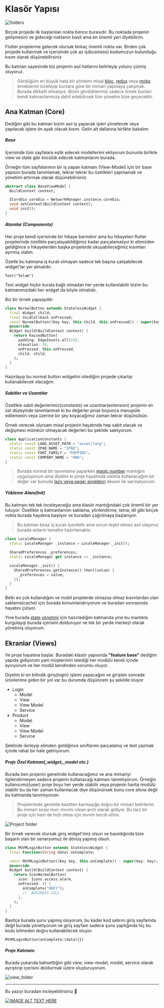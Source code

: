 # Klasör Yapısı

![folders](../../image/drawio/folders.png)

Birçok projede ilk başlanılan nokta bence burasıdır. Bu noktada projenin gelişmesini ve gideceği noktanın basit ama en önemli yeri diyebilirim.

Flutter projelerine gelecek olursak birkaç önemli nokta var. Birden çok projede kullanmak ve içerisinde çok az iş(business) kodumuzun bulunduğu kısım olarak düşünebilirsiniz

Bu katman sayesinde biz projenin asıl hatlarını belirleyip yolunu çizmiş oluyoruz.

> Gördüğüm en büyük hata bir yöntemi misal [bloc](https://pub.dev/packages/bloc), [redux](https://pub.dev/packages/redux) veya [mobx](https://pub.dev/packages/mobx) örneklerini inceleyip bunlara göre bir mimari yapmaya çalışmak. Burada dikkatli olmalıyız. Bizim gördüklerimiz sadece örnek bunları kendi katmanlarımıza dahil edebilirsek tüm yönetim bize geçecektir.

## Ana Katman (Core)

Dediğim gibi bu katman bizim asıl iş yapacak işleri yönetecek veya yapılacak işlere ön ayak olacak kısım. Gelin alt dallarına birlikte bakalım:

##### Base

İçerisinde tüm sayfalara eşlik edecek modellerimi ekliyorum bununla birlikte view ve state gibi öncülük edecek katmanlarım burada.

Örneğin tüm sayfalarımın bir iş yapan katmanı (View-Model) için bir base yapısını burada tanımlamak, tekrar tekrar bu özelikleri yapmamak ve yönetimi artırmak olarak düşünebilirsiniz.

```dart
abstract class BaseViewModel {
  BuildContext context;

  ICoreDio coreDio = NetworkManager.instance.coreDio;
  void setContext(BuildContext context);
  void init();
}
```

##### Atomlar (Components)

Her proje kendi içerisinde bir hikaye barındırır ama bu hikayeleri flutter projelerinde özellikle parçalayabildiğimiz kadar parçalamalıyız ki elimizden geldiğince o hikayelerden başka projelerde okuyabileceğimiz kısımları ayırmış olalım.

Özetle bu katmana iş kuralı olmayan sadece tek başına çalışabilecek widget'lar yer almalıdır.

`Text("Selam")`

Text widget hiçbir kurala bağlı olmadan her yerde kullanılabilir bizim bu katmanımızdaki her widget da böyle olmalıdır.

Biz bir örnek yapsaydık:

```dart
class NormalButton extends StatelessWidget {
  final Widget child;
  final VoidCallback onPressed;
  const NormalButton({Key key, this.child, this.onPressed}) : super(key: key);
  @override
  Widget build(BuildContext context) {
    return RaisedButton(
      padding: EdgeInsets.all(15),
      elevation: 10,
      onPressed: this.onPressed,
      child: child,
    );
  }
}
```

Hazırlayıp bu normal button widgetini istediğim projede çıkartıp kullanabilecek olacağım.

##### Sabitler ve Uzantılar

Özellikle sabit değerlerimiz(constants) ve uzantılar(extension) projenin en üst düzeyinde tanımlanmalı ki bu değerler proje boyunca manupüle edilemesin veya üzerine bir şey koyacağımız zaman tekrar düşünülsün.

Örnek verecek olursam misal projenin hayatında hep sabit olacak ve değişmesi mümkün olmayacak değerleri bu şekilde saklıyorum.

```dart
class ApplicationConstants {
  static const LANG_ASSET_PATH = "asset/lang";
  static const IPAD_NAME = "IPAD";
  static const FONT_FAMILY = "POPPINS";
  static const COMPANY_NAME = "HWA";
}
```

> Burada normal bir tanımlama yaparken [magic number](https://help.semmle.com/wiki/display/JAVA/Magic+numbers#:~:text=A%20magic%20number%20is%20a,for%20other%20programmers%20to%20understand.) mantığını uyguluyorum ama diyelim ki proje hayatında sıklıkla kullanacağım bir değer var bunuda [lazy veya eager singleton](https://www.journaldev.com/1377/java-singleton-design-pattern-best-practices-examples) deseni ile sarmalıyorum.

##### Yükleme Alanı(Init)

Bu katmanı tek tek inceleyeceğiz ama klasör mantığındaki çok önemli bir yer tutuyor. Özellikle iş katmanlarının saklama, yönlendirme, tema, dil gibi birçok nokta burada hayatına başlıyor ve buradan çağrılmaya başlanıyor.

> Bu katman biraz iş kuralı içerebilir ama sorun teşkil etmez asıl olayımız burada onların temelini hazırlamaktır.

```dart
class LocaleManager {
  static LocaleManager _instance = LocaleManager._init();

  SharedPreferences _preferences;
  static LocaleManager get instance => _instance;

  LocaleManager._init() {
    SharedPreferences.getInstance().then((value) {
      _preferences = value;
    });
  }
}
```

Belki en çok kullandığım ve mobil projelerde olmazsa olmaz kısımlardan olan saklama(cache) için burada konumlandırıyorum ve buradan sonrasında hayatını çiziyor.

Yine burada [state yönetimi](https://github.com/VB10/flutter-architecture-template/blob/master/lib/core/init/notifier/provider_list.dart) için hazırladığım katmanda yine bu mantıkla kurgulayıp burada içerisini dolduruyor ve tek bir yerde merkezi olarak yönetmiş oluyorum.

## Ekranlar (Views)

Ve proje hayatına başlar. Buradaki klasör yapısında **"feature base"** dediğim yapıda gidiyorum yani müşterimin istediği her modülü kendi içinde ayırıyorum ve her modül kendinden sorumlu oluyor.

Diyelim ki en bilindik giriş(login) işlemi yapacağım ve girişten sonrada ürünlerime giden bir yol var bu durumda düşüncem şu şekilde oluyor

- Login
  - Model
  - View
  - View Model
  - Service
- Product
  - Model
  - View
  - View Model
  - Service

Şeklinde ilerleyip elimden geldiğince sınıflarımı parçalamış ve test yazmak içinde rahat bir hale getiriyorum.

##### Proje Özel Katman(\_widget,\_model etc.)

Burada ben projenin genelinde kullanacağımız ve ana mimariyi ilgilendirmeyen sadece projenin kullanacağı katmanı tanımlıyorum. Örneğin kullanıcımız(user) proje boyu her yerde olabilir veya projenin harita modülü olabilir bu da her zaman kullanılacak diye düşünürsek bunu core altına değil bu katmanda tanımlıyorum.

> Projelerimde genelde basitten karmaşığa doğru bir mimari belirlerim. Bu mimari sırası mvc-mvvm-clean arch olarak gidiyor. Bu tarz bir proje için hem de hızlı olmaı için mvvm tercih ettim.

![Project folder](../../image/core/view_core.png)

Bir örnek verecek olursak giriş widget'imiz olsun ve basıldığında bize başarılı olan bir senaryomuz ile dönüş yapmış olsun.

```dart
class MVVMLoginButton extends StatelessWidget {
  final Function(String data) onComplete;

  const MVVMLoginButton({Key key, this.onComplete}) : super(key: key);
  @override
  Widget build(BuildContext context) {
    return IconNormalButton(
      icon: Icons.access_alarm,
      onPressed: () {
        onComplete("OKEY");
        //  BUSINESS CALL
      },
    );
  }
}
```

Basitçe burada şunu yapmış oluyorum, bu kadar kod satırını giriş sayfamda değil burada yönetiyorum ve giriş sayfam sadece şunu yaptığında hiç bu kodu bilmeden doğru kullanabilecek oluyor.

`MVVMLoginButton(onComplete:(data){})`

##### Proje Katmanı

Burada yukarıda bahsettiğim gibi view, view-model, model, service olarak ayrıştırıp içerisini doldurmak üzere oluşturuyorum.

![view_folder](../../image/core/view_folder.png)

---

Bu yazıyı buradan incleyebilirsiniz 🥳

[![IMAGE ALT TEXT HERE](https://img.youtube.com/vi/Xn8q9ywXKDc/0.jpg)](https://www.youtube.com/watch?v=Xn8q9ywXKDc&list=PL1k5oWAuBhgV_XnhMSyu2YLZMZNGuD0Cv)
